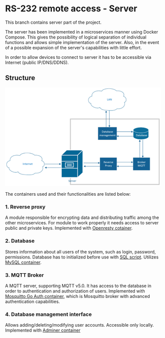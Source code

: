 # RS-232 remote access - Server
This branch contains server part of the project.

The server has been implemented in a microservices manner using Docker Compose.
This gives the possibility of logical separation of individual functions and allows simple implementation of the server.
Also, in the event of a possible expansion of the server's capabilities with little effort.

In order to allow devices to connect to server it has to be accessible via Internet (public IP/DNS/DDNS).

## Structure
![Components communication diagram](./resources/ms_diag.png)

The containers used and their functionalities are listed below:

### 1. Reverse proxy
A module responsible for encrypting data and distributing traffic among the other microservices. 
For module to work properly it needs access to server public and private keys.
Implemented with [Openresty cotainer](https://hub.docker.com/r/openresty/openresty).

### 2. Database
Stores information about all users of the system, such as login, password, permissions.
Database has to initialized before use with [SQL script](./db/resources/db.sql).
Utilizes [MySQL container](https://hub.docker.com/r/openresty/openresty).

### 3. MQTT Broker
A MQTT server, supporting MQTT v5.0. It has access to the database in order to authentication and authorization of users.
Implemented with [Mosquitto Go Auth container](https://hub.docker.com/r/iegomez/mosquitto-go-auth), which is Mosquitto broker with advanced authentication capabilities.

### 4. Database management interface
Allows adding/deleting/modifying user accounts. 
Accessible only locally.
Implemented with [Adminer container](https://hub.docker.com/_/adminer)
